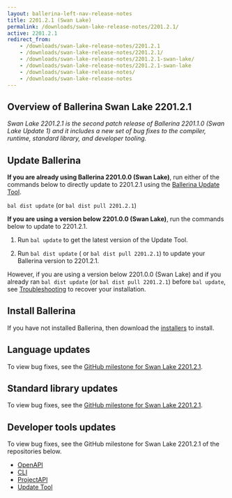 ```yaml
---
layout: ballerina-left-nav-release-notes
title: 2201.2.1 (Swan Lake) 
permalink: /downloads/swan-lake-release-notes/2201.2.1/
active: 2201.2.1
redirect_from: 
    - /downloads/swan-lake-release-notes/2201.2.1
    - /downloads/swan-lake-release-notes/2201.2.1/
    - /downloads/swan-lake-release-notes/2201.2.1-swan-lake/
    - /downloads/swan-lake-release-notes/2201.2.1-swan-lake
    - /downloads/swan-lake-release-notes/
    - /downloads/swan-lake-release-notes
---
```


## Overview of Ballerina Swan Lake 2201.2.1

<em>Swan Lake 2201.2.1 is the second patch release of Ballerina 2201.1.0 (Swan Lake Update 1) and it includes a new set of bug fixes to the compiler, runtime, standard library, and developer tooling.</em> 

## Update Ballerina

**If you are already using Ballerina 2201.0.0 (Swan Lake)**, run either of the commands below to directly update to 2201.2.1 using the [Ballerina Update Tool](/learn/cli-documentation/update-tool/).

`bal dist update` (or `bal dist pull 2201.2.1`)

**If you are using a version below 2201.0.0 (Swan Lake)**, run the commands below to update to 2201.2.1.

1. Run `bal update` to get the latest version of the Update Tool.

2. Run `bal dist update` ( or `bal dist pull 2201.2.1`) to update your Ballerina version to 2201.2.1.

However, if you are using a version below 2201.0.0 (Swan Lake) and if you already ran `bal dist update` (or `bal dist pull 2201.2.1`) before `bal update`, see [Troubleshooting](/downloads/swan-lake-release-notes/2201-0-0-swan-lake/#troubleshooting) to recover your installation.

## Install Ballerina

If you have not installed Ballerina, then download the [installers](/downloads/#swanlake) to install.

## Language updates

To view bug fixes, see the [GitHub milestone for Swan Lake 2201.2.1](https://github.com/ballerina-platform/ballerina-lang/issues?q=is%3Aissue+is%3Aclosed+label%3ATeam%2FCompilerFE+milestone%3A2201.2.1).

## Standard library updates

To view bug fixes, see the [GitHub milestone for Swan Lake 2201.2.1](https://github.com/ballerina-platform/ballerina-standard-library/issues?q=is%3Aissue+is%3Aclosed+milestone%3A2201.2.1).

## Developer tools updates

To view bug fixes, see the GitHub milestone for Swan Lake 2201.2.1 of the repositories below.

- [OpenAPI](https://github.com/ballerina-platform/openapi-tools/milestone/21)
- [CLI](https://github.com/ballerina-platform/ballerina-lang/issues?q=is%3Aissue+milestone%3A2201.2.1+label%3AArea%2FCLI+is%3Aclosed)
- [ProjectAPI](https://github.com/ballerina-platform/ballerina-lang/issues?q=is%3Aissue+milestone%3A2201.2.1+label%3AArea%2FProjectAPI+is%3Aclosed)
- [Update Tool](https://github.com/ballerina-platform/ballerina-update-tool/milestone/3?closed=1)
<!-- <style>.cGitButtonContainer, .cBallerinaTocContainer {display:none;}</style> -->